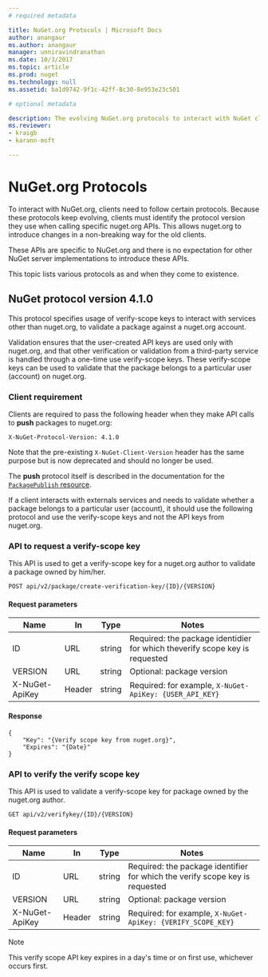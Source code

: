 ```yaml
---
# required metadata 

title: NuGet.org Protocols | Microsoft Docs
author: anangaur
ms.author: anangaur
manager: unniravindranathan
ms.date: 10/3/2017
ms.topic: article
ms.prod: nuget
ms.technology: null
ms.assetid: ba1d9742-9f1c-42ff-8c30-8e953e23c501

# optional metadata

description: The evolving NuGet.org protocols to interact with NuGet clients.
ms.reviewer:
- kraigb
- karann-msft

---
```

# NuGet.org Protocols

To interact with NuGet.org, clients need to follow certain protocols. Because these protocols keep evolving, clients
must identify the protocol version they use when calling specific nuget.org APIs. This allows nuget.org to introduce
changes in a non-breaking way for the old clients.

These APIs are specific to NuGet.org and there is no expectation for other NuGet server implementations to introduce
these APIs.

This topic lists various protocols as and when they come to existence.

## NuGet protocol version 4.1.0

This protocol specifies usage of verify-scope keys to interact with services other than nuget.org, to validate a
package against a nuget.org account. 

Validation ensures that the user-created API keys are used only with nuget.org, and that other verification or
validation from a third-party service is handled through a one-time use verify-scope keys. These verify-scope keys can
be used to validate that the package belongs to a particular user (account) on nuget.org.

### Client requirement

Clients are required to pass the following header when they make API calls to **push** packages to nuget.org:

```
X-NuGet-Protocol-Version: 4.1.0
```

Note that the pre-existing `X-NuGet-Client-Version` header has the same purpose but is now deprecated and should no
longer be used.

The **push** protocol itself is described in the documentation for the
[`PackagePublish` resource](v3/package-publish-resource.md).

If a client interacts with externals services and needs to validate whether a package belongs to a particular user
(account), it should use the following protocol and use the verify-scope keys and not the API keys from nuget.org.

### API to request a verify-scope key

This API is used to get a verify-scope key for a nuget.org author to validate a package owned by him/her.

```
POST api/v2/package/create-verification-key/{ID}/{VERSION}
```

#### Request parameters

Name           | In     | Type   | Notes
-------------- | ------ | ------ | ----- 
ID             | URL    | string | Required: the package identidier for which theverify scope key is requested
VERSION        | URL    | string | Optional: package version
X-NuGet-ApiKey | Header | string | Required: for example, `X-NuGet-ApiKey: {USER_API_KEY}`

#### Response

```
{
    "Key": "{Verify scope key from nuget.org}",
    "Expires": "{Date}"
}
```

### API to verify the verify scope key

This API is used to validate a verify-scope key for package owned by the nuget.org author.

```
GET api/v2/verifykey/{ID}/{VERSION}
```

#### Request parameters

Name           | In     | Type   | Notes
-------------  | ------ | ------ | -----
ID             | URL    | string | Required: the package identifier for which the verify scope key is requested
VERSION        | URL    | string | Optional: package version
X-NuGet-ApiKey | Header | string | Required: for example, `X-NuGet-ApiKey: {VERIFY_SCOPE_KEY}`

> [!Note]
> This verify scope API key expires in a day's time or on first use, whichever occurs first.
